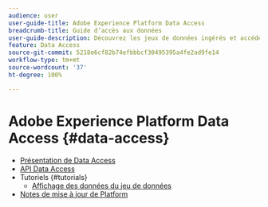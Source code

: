 ```yaml
---
audience: user
user-guide-title: Adobe Experience Platform Data Access
breadcrumb-title: Guide d’accès aux données
user-guide-description: Découvrez les jeux de données ingérés et accédez à ces derniers dans Platform.
feature: Data Access
source-git-commit: 5218e6cf82b74efbbbcf30495395a4fe2ad9fe14
workflow-type: tm+mt
source-wordcount: '37'
ht-degree: 100%

---
```



# Adobe Experience Platform Data Access {#data-access}

- [Présentation de Data Access](home.md)
- [API Data Access](api.md)
- Tutoriels {#tutorials}
   - [Affichage des données du jeu de données](tutorials/dataset-data.md)
- [Notes de mise à jour de Platform](https://docs.adobe.com/content/help/fr-FR/experience-platform/release-notes/latest.html)